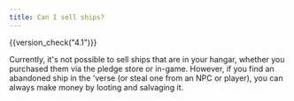 ```yaml
---
title: Can I sell ships?
---
```


{{version_check("4.1")}}

Currently, it's not possible to sell ships that are in your hangar, whether you
purchased them via the pledge store or in-game. However, if you find an
abandoned ship in the 'verse (or steal one from an NPC or player), you can
always make money by looting and salvaging it.
